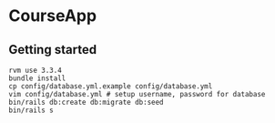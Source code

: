 # CourseApp

## Getting started
```
rvm use 3.3.4
bundle install
cp config/database.yml.example config/database.yml
vim config/database.yml # setup username, password for database
bin/rails db:create db:migrate db:seed
bin/rails s
```
